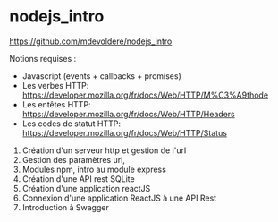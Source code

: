 # nodejs_intro

https://github.com/mdevoldere/nodejs_intro

Notions requises :

- Javascript (events + callbacks + promises)
- Les verbes HTTP: https://developer.mozilla.org/fr/docs/Web/HTTP/M%C3%A9thode
- Les entêtes HTTP: https://developer.mozilla.org/fr/docs/Web/HTTP/Headers
- Les codes de statut HTTP: https://developer.mozilla.org/fr/docs/Web/HTTP/Status


1. Création d'un serveur http et gestion de l'url
2. Gestion des paramètres url, 
3. Modules npm, intro au module express
4. Création d'une API rest SQLite
5. Création d'une application reactJS
6. Connexion d'une application ReactJS à une API Rest
7. Introduction à Swagger
